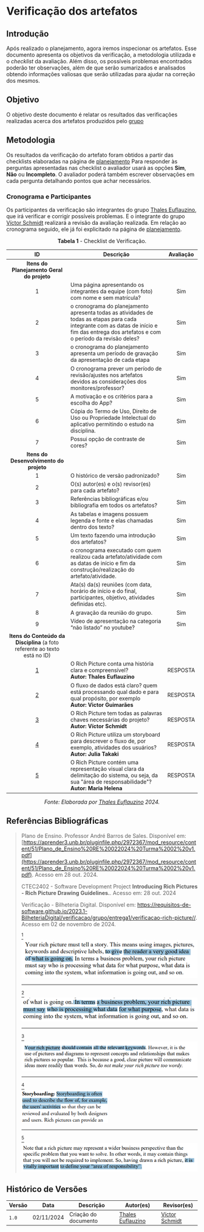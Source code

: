# Verificação dos artefatos

## Introdução

Após realizado o planejamento, agora iremos inspecionar os artefatos. Esse documento apresenta os objetivos da verificação, a metodologia utilizada e o _checklist_ da avaliação. Além disso, os possíveis problemas encontrados poderão ter observações, além de que serão sumarizados e analisados obtendo informações valiosas que serão utilizadas para ajudar na correção dos mesmos.

## Objetivo

O objetivo deste documento é relatar os resultados das verificações realizadas acerca dos artefatos produzidos pelo [grupo](https://github.com/Requisitos-de-Software/2024.2-TesouroDireto)

## Metodologia

Os resultados da verificação do artefato foram obtidos a partir das checklists elaboradas na página de [planejamento](../entrega1/planej-verificacao-e1-gp5.md) Para responder às perguntas apresentadas nas checklist o avaliador usará as opções **Sim**, **Não** ou **Incompleto**. O avaliador poderá também escrever observações em cada pergunta detalhando pontos que achar necessários.

### Cronograma e Participantes

Os participantes da verificação são integrantes do grupo [Thales Euflauzino](https://github.com/thaleseuflauzino), que irá verificar e corrigir possíveis problemas. E o integrante do grupo [Víctor Schmidt](https://github.com/moonshinerd) realizará a revisão da avaliação realizada. Em relação ao cronograma seguido, ele já foi explicitado na página de [planejamento](../entrega1/planej-verificacao-e1-gp5.md).

<center>

**Tabela 1** - Checklist de Verificação.

|        ID        | Descrição                                                                                                           | Avaliação  |
| :--------------: | ------------------------------------------------------------------------------------------------------------------- | :--------: |
| **Itens do Planejamento Geral do projeto** |                                                                                                                     |            |
|        1         | Uma página apresentando os integrantes da equipe (com foto) com nome e sem matrícula?                                                                                       |    Sim     |
|        2         | o cronograma do planejamento apresenta todas as atividades de todas as etapas para cada integrante com as datas de início e fim das entrega dos artefatos e com o período da revisão deles?                                                       |    Sim     |
|        3         | o cronograma do planejamento apresenta um período de gravação da apresentação de cada etapa              |    Sim     |
|        4         | O cronograma prever um período de revisão/ajustes nos artefatos devidos as considerações dos monitores/professor?                                        |    Sim     |
|        5         | A motivação e os critérios para a escolha do App?                                                                              |    Sim     |
|        6         | Cópia do Termo de Uso, Direito de Uso ou Propriedade Intelectual do aplicativo permitindo o estudo na disciplina.                                                                              |    Sim     |
|        7         | Possui opção de contraste de cores?                                                                              |    Sim     |
| **Itens do Desenvolvimento do projeto** |                                                                                                                     |            |
|        1         | O histórico de versão padronizado?                       |    Sim     |
|        2         | O(s) autor(es) e o(s) revisor(es) para cada artefato? |
|        3         | Referências bibliográficas e/ou bibliografia em todos os artefatos?                                                                                            |    Sim     |
|        4         | As tabelas e imagens possuem legenda e fonte e elas chamadas dentro dos texto?                                              |    Sim     |
|        5        | Um texto fazendo uma introdução dos artefatos?                                                                                             |    Sim     |
|        6        | o cronograma executado com quem realizou cada artefato/atividade com as datas de início e fim da construção/realização do artefato/atividade.    |    Sim     |
|        7        | Ata(s) da(s) reuniões (com data, horário de início e do final, participantes, objetivo, atividades definidas etc).                                                      |    Sim     |
|        8        | A gravação da reunião do grupo.                                                                                   |    Sim     |
|        9        | Vídeo de apresentação na categoria “não listado” no youtube?                                                                               |    Sim     |
| **Itens do Conteúdo da Disciplina** (a foto referente ao texto está no ID) |                                                                                                                     |            |
|        <a id="REF1" href="#anchor_1">1</a>        | O Rich Picture conta uma história clara e compreensível? <br> **Autor: Thales Euflauzino**                                                                              |    RESPOSTA     |
|        <a id="REF2" href="#anchor_2">2</a>        | O fluxo de dados está claro? quem está processando qual dado e para qual propósito, por exemplo <br> **Autor: Victor Guimarães**                                                                               |    RESPOSTA     |
|        <a id="REF3" href="#anchor_3">3</a>        | O Rich Picture tem todas as palavras chaves necessárias do projeto?      <br> **Autor: Víctor Schmidt**                                                                         |    RESPOSTA     |
|        <a id="REF4" href="#anchor_4">4</a>        | O Rich Picture utiliza um storyboard para descrever o fluxo de, por exemplo, atividades dos usuários?        <br> **Autor: Julia Takaki**                                                                       |    RESPOSTA     |
|        <a id="REF5" href="#anchor_5">5</a>        | O Rich Picture contém uma representação visual clara da delimitação do sistema, ou seja, da sua "área de responsabilidade"? <br> **Autor: Maria Helena**                                                                                                       |    RESPOSTA     |

_Fonte: Elaborada por [Thales Euflauzino](https://github.com/thaleseuflauzino) 2024._

</center>

## Referências Bibliográficas

> Plano de Ensino. Professor André Barros de Sales. Disponível em: [https://aprender3.unb.br/pluginfile.php/2972367/mod_resource/content/51/Plano_de_Ensino%20RE%20022024%20Turma%2002%20v1.pdf](https://aprender3.unb.br/pluginfile.php/2972367/mod_resource/content/51/Plano_de_Ensino%20RE%20022024%20Turma%2002%20v1.pdf). Acesso em 28 out. 2024.
>
> CTEC2402 - Software Development Project **Introducing Rich Pictures - Rich Picture Drawing Guidelines.**. Acesso em: 28 out. 2024
>
> Verificação - Bilheteria Digital. Disponível em: <https://requisitos-de-software.github.io/2023.1-BilheteriaDigital/verificacao/grupo/entrega1/verificacao-rich-picture//>. Acesso em 02 de novembro de 2024.
>
><a id="anchor_1" href="#REF1"><sup>1</sup></a><br>![Referência 1](./rp1.png)
>****
><a id="anchor_2" href="#REF2"><sup>2</sup></a><br>![Referência 2](./rp2.png)
>****
><a id="anchor_3" href="#REF3"><sup>3</sup></a><br>![Referência 3](./rp3.png)
>****
> <a id="anchor_4" href="#REF4"><sup>4</sup></a><br>![Referência 4](./rp4.png)
>****
> <a id="anchor_5" href="#REF5"><sup>5</sup></a><br>![Referência 5](./rp5.png)

## Histórico de Versões

| Versão  | Data | Descrição | Autor(es) | Revisor(es) |
| -------- | ------ | ------ | ---------- | ---------- |
| `1.0` | 02/11/2024 | Criação do documento  | [Thales Euflauzino](https://github.com/thaleseuflauzino) | [Víctor Schmidt](https://github.com/moonshinerd) |
